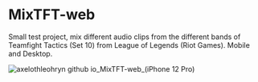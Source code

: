 # MixTFT-web

Small test project, mix different audio clips from the different bands of Teamfight Tactics (Set 10) from League of Legends (Riot Games). Mobile and Desktop.

![axelothleohryn github io_MixTFT-web_(iPhone 12 Pro)](https://github.com/AxelothLeohryn/MixTFT-web/assets/133040928/55511065-13cc-4e54-a564-608072b4aed1)
